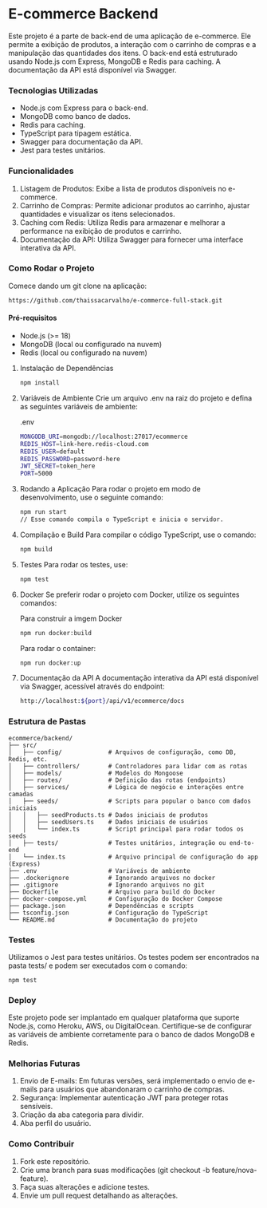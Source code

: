 # E-commerce Backend

Este projeto é a parte de back-end de uma aplicação de e-commerce. Ele permite a exibição de produtos, a interação com o carrinho de compras e a manipulação das quantidades dos itens. O back-end está estruturado usando Node.js com Express, MongoDB e Redis para caching. A documentação da API está disponível via Swagger.

### Tecnologias Utilizadas

- Node.js com Express para o back-end.
- MongoDB como banco de dados.
- Redis para caching.
- TypeScript para tipagem estática.
- Swagger para documentação da API.
- Jest para testes unitários.

### Funcionalidades

1. Listagem de Produtos: Exibe a lista de produtos disponíveis no e-commerce.
2. Carrinho de Compras: Permite adicionar produtos ao carrinho, ajustar quantidades e visualizar os itens selecionados.
3. Caching com Redis: Utiliza Redis para armazenar e melhorar a performance na exibição de produtos e carrinho.
4. Documentação da API: Utiliza Swagger para fornecer uma interface interativa da API.

### Como Rodar o Projeto

Comece dando um git clone na aplicação:

    https://github.com/thaissacarvalho/e-commerce-full-stack.git

#### Pré-requisitos

- Node.js (>= 18)
- MongoDB (local ou configurado na nuvem)
- Redis (local ou configurado na nuvem)

1. Instalação de Dependências

    ```bash
    npm install
    ```

2. Variáveis de Ambiente
Crie um arquivo .env na raiz do projeto e defina as seguintes variáveis de ambiente:
    
    .env
    
    ```bash
    MONGODB_URI=mongodb://localhost:27017/ecommerce
    REDIS_HOST=link-here.redis-cloud.com
    REDIS_USER=default
    REDIS_PASSWORD=password-here
    JWT_SECRET=token_here
    PORT=5000
    ```

3. Rodando a Aplicação
Para rodar o projeto em modo de desenvolvimento, use o seguinte comando:

    ```bash
    npm run start
    // Esse comando compila o TypeScript e inicia o servidor.
    ```

4. Compilação e Build
Para compilar o código TypeScript, use o comando:

    ```bash
    npm build
    ```
    
5. Testes
Para rodar os testes, use:
    ```bash
    npm test
    ```
    
6. Docker
Se preferir rodar o projeto com Docker, utilize os seguintes comandos:

    Para construir a imgem Docker
    ```bash
    npm run docker:build
    ```
    
    Para rodar o container:
    ```bash
    npm run docker:up
    ```
7. Documentação da API
A documentação interativa da API está disponível via Swagger, acessível através do endpoint:

    ```bash
    http://localhost:${port}/api/v1/ecommerce/docs
    ```

### Estrutura de Pastas

    ecommerce/backend/
    ├── src/
    │   ├── config/             # Arquivos de configuração, como DB, Redis, etc.
    │   ├── controllers/        # Controladores para lidar com as rotas
    │   ├── models/             # Modelos do Mongoose
    │   ├── routes/             # Definição das rotas (endpoints)
    │   ├── services/           # Lógica de negócio e interações entre camadas
    │   ├── seeds/              # Scripts para popular o banco com dados iniciais
    │   │   ├── seedProducts.ts # Dados iniciais de produtos
    │   │   ├── seedUsers.ts    # Dados iniciais de usuários
    │   │   └── index.ts        # Script principal para rodar todos os seeds
    │   ├── tests/              # Testes unitários, integração ou end-to-end
    │   └── index.ts            # Arquivo principal de configuração do app (Express)
    ├── .env                    # Variáveis de ambiente
    ├── .dockerignore           # Ignorando arquivos no docker
    ├── .gitignore              # Ignorando arquivos no git
    ├── Dockerfile              # Arquivo para build do Docker
    ├── docker-compose.yml      # Configuração do Docker Compose
    ├── package.json            # Dependências e scripts
    ├── tsconfig.json           # Configuração do TypeScript
    └── README.md               # Documentação do projeto

### Testes
Utilizamos o Jest para testes unitários. Os testes podem ser encontrados na pasta tests/ e podem ser executados com o comando:

    npm test

### Deploy
Este projeto pode ser implantado em qualquer plataforma que suporte Node.js, como Heroku, AWS, ou DigitalOcean. Certifique-se de configurar as variáveis de ambiente corretamente para o banco de dados MongoDB e Redis.

### Melhorias Futuras

1. Envio de E-mails: Em futuras versões, será implementado o envio de e-mails para usuários que abandonaram o carrinho de compras.
2. Segurança: Implementar autenticação JWT para proteger rotas sensíveis.
3. Criação da aba categoria para dividir.
4. Aba perfil do usuário. 

### Como Contribuir

1. Fork este repositório.
2. Crie uma branch para suas modificações (git checkout -b feature/nova-feature).
3. Faça suas alterações e adicione testes.
4. Envie um pull request detalhando as alterações.